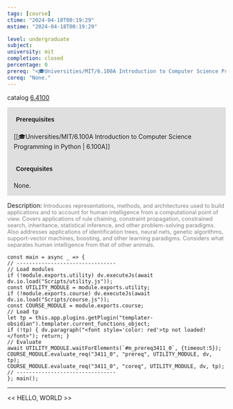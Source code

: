 ```yaml
---
tags: [course]
ctime: "2024-04-18T00:19:29"
mstime: "2024-04-18T00:19:29"

level: undergraduate
subject: 
university: mit
completion: closed
percentage: 0
prereq: "<🎓Universities/MIT/6.100A Introduction to Computer Science Programming in Python>"
coreq: "None."
---
```


catalog [6.4100](http://student.mit.edu/catalog/m6d.html#6.4100)

<span style="display: block; padding: 15px; background-color: rgb(100, 100, 100, 0.2);"><font id="m_prereq3411_0" style="display: block; font-family: Arial, sans-serif; font-weight: bold; padding: 5px">Prerequisites</font><br><span id="prereq3411_0">[[🎓Universities/MIT/6.100A Introduction to Computer Science Programming in Python | 6.100A]]</span></span>
<span style="display: block; padding: 15px; background-color: rgb(100, 100, 100, 0.2);"><font id="m_coreq3411_0" style="display: block; font-family: Arial, sans-serif; font-weight: bold; padding: 5px">Corequisites</font><br><span id="coreq3411_0">None.</span></span>

<font style="">Description:</font>
<font style="color: grey; font-size: 0.8rem;">Introduces representations, methods, and architectures used to build applications and to account for human intelligence from a computational point of view. Covers applications of rule chaining, constraint propagation, constrained search, inheritance, statistical inference, and other problem-solving paradigms. Also addresses applications of identification trees, neural nets, genetic algorithms, support-vector machines, boosting, and other learning paradigms. Considers what separates human intelligence from that of other animals.</font>

```dataviewjs
const main = async _ => {
// --------------------------------
// Load modules
if (!module.exports.utility) dv.executeJs(await dv.io.load("Scripts/utility.js"));
const UTILITY_MODULE = module.exports.utility;
if (!module.exports.course) dv.executeJs(await dv.io.load("Scripts/course.js"));
const COURSE_MODULE = module.exports.course;
// Load tp
let tp = this.app.plugins.getPlugin("templater-obsidian").templater.current_functions_object;
if (!tp) { dv.paragraph("<font style='color: red'>tp not loaded!</font>"); return; }
// Evaluate
await UTILITY_MODULE.waitForElements(`#m_prereq3411_0`, {timeout:5});
COURSE_MODULE.evaluate_req("3411_0", "prereq", UTILITY_MODULE, dv, tp);
COURSE_MODULE.evaluate_req("3411_0", "coreq", UTILITY_MODULE, dv, tp);
// --------------------------------
}; main();
```

---

<< HELLO, WORLD >>
